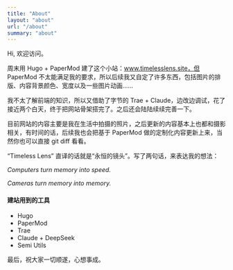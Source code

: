```yaml
---
title: "About"
layout: "about"
url: "/about"
summary: "about"
---
```



Hi, 欢迎访问。

周末用 Hugo + PaperMod 建了这个小站：www.timelesslens.site，但 PaperMod 不太能满足我的要求，所以后续我又自定了许多东西，包括图片的排版、内容背景颜色、宽度以及一些图片动画……

我不太了解前端的知识，所以又借助了字节的 Trae + Claude，边改边调试，花了接近两个白天，终于把网站骨架搭完了。之后还会陆陆续续完善一下。

目前网站的内容主要是我在生活中拍摄的照片，之后更新的内容基本上也都和摄影相关，有时间的话，后续我也会把基于 PaperMod 做的定制化内容更新上来，当然你也可以直接 git diff 看看。

“Timeless Lens” 直译的话就是“永恒的镜头”。写了两句话，来表达我的想法：

*Computers turn memory into speed.*

*Cameras turn memory into memory.*


#### 建站用到的工具
- Hugo
- PaperMod
- Trae
- Claude + DeepSeek
- Semi Utils

最后，祝大家一切顺遂，心想事成。


